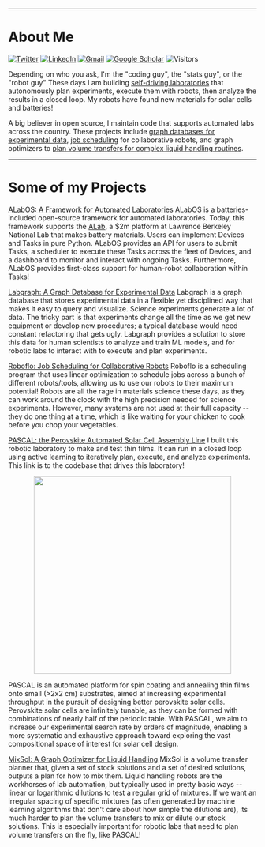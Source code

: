 <!-- <div align="center">
    <img align="center" src="https://github-readme-stats.vercel.app/api?username=rekumar&show_icons=true&count_private=true&hide_border=true" alt="rekumar's Github Stats"></img>
</div>
 -->
---

# About Me

[![Twitter](https://img.shields.io/badge/Twitter-%231DA1F2.svg?style=for-the-badge&logo=Twitter&logoColor=white)](https://twitter.com/rekumar_)
[![LinkedIn](https://img.shields.io/badge/linkedin-%230077B5.svg?style=for-the-badge&logo=linkedin&logoColor=white)](https://www.linkedin.com/in/rekumar/)
[![Gmail](https://img.shields.io/badge/Gmail-D14836?style=for-the-badge&logo=gmail&logoColor=white)](mailto:re.kumar@icloud.com)
[![Google Scholar](https://img.shields.io/badge/Google%20Scholar-4285F4?style=for-the-badge&logo=google-scholar&logoColor=white)](https://scholar.google.com/citations?user=nVzy5csAAAAJ&hl=en)
![Visitors](https://api.visitorbadge.io/api/visitors?path=github.com%2Frekumar%2Frekumar&labelColor=%23d9e3f0&countColor=%23697689)

Depending on who you ask, I'm the "coding guy", the "stats guy", or the "robot guy" These days I am building [self-driving laboratories](https://newscenter.lbl.gov/2023/04/17/meet-the-autonomous-lab-of-the-future/) that autonomously plan experiments, execute them with robots, then analyze the results in a closed loop. My robots have found new materials for solar cells and batteries!

A big believer in open source, I maintain code that supports automated labs across the country. These projects include [graph databases for experimental data](https://www.github.com/rekumar/labgraph), [job scheduling](https://www.github.com/rekumar/roboflo) for collaborative robots, and graph optimizers to [plan volume transfers for complex liquid handling routines](https://www.github.com/rekumar/mixsol).

---

# Some of my Projects

[ALabOS: A Framework for Automated Laboratories](https://github.com/CederGroupHub/alab_management)
ALabOS is a batteries-included open-source framework for automated laboratories. Today, this framework supports the [ALab](https://newscenter.lbl.gov/2023/04/17/meet-the-autonomous-lab-of-the-future/), a $2m platform at Lawrence Berkeley National Lab that makes battery materials. Users can implement Devices and Tasks in pure Python. ALabOS provides an API for users to submit Tasks, a scheduler to execute these Tasks across the fleet of Devices, and a dashboard to monitor and interact with ongoing Tasks. Furthermore, ALabOS provides first-class support for human-robot collaboration within Tasks! 

[Labgraph: A Graph Database for Experimental Data](https://www.github.com/rekumar/labgraph)
Labgraph is a graph database that stores experimental data in a flexible yet disciplined way that makes it easy to query and visualize. Science experiments generate a lot of data. The tricky part is that experiments change all the time as we get new equipment or develop new procedures; a typical database would need constant refactoring that gets ugly. Labgraph provides a solution to store this data for human scientists to analyze and train ML models, and for robotic labs to interact with to execute and plan experiments.  

[Roboflo: Job Scheduling for Collaborative Robots](https://www.github.com/rekumar/roboflo)
Roboflo is a scheduling program that uses linear optimization to schedule jobs across a bunch of different robots/tools, allowing us to use our robots to their maximum potential! Robots are all the rage in materials science these days, as they can work around the clock with the high precision needed for science experiments. However, many systems are not used at their full capacity -- they do one thing at a time, which is like waiting for your chicken to cook before you chop your vegetables. 

[PASCAL: the Perovskite Automated Solar Cell Assembly Line](https://www.github.com/fenning-research-group/PASCAL) I built this robotic laboratory to make and test thin films. It can run in a closed loop using active learning to iteratively plan, execute, and analyze experiments. This link is to the codebase that drives this laboratory!

<p align="center">
  <img src="images/roboflo/roboflo_in_action.gif"  width="400px">
</p>

PASCAL is an automated platform for spin coating and annealing thin films onto small (>2x2 cm) substrates, aimed af increasing experimental throughput in the pursuit of designing better perovskite solar cells. Perovskite solar cells are infinitely tunable, as they can be formed with combinations of nearly half of the periodic table. With PASCAL, we aim to increase our experimental search rate by orders of magnitude, enabling a more systematic and exhaustive approach toward exploring the vast compositional space of interest for solar cell design.


[MixSol: A Graph Optimizer for Liquid Handling](https://www.github.com/rekumar/mixsol)
MixSol is a volume transfer planner that, given a set of stock solutions and a set of desired solutions, outputs a plan for how to mix them. Liquid handling robots are the workhorses of lab automation, but typically used in pretty basic ways -- linear or logarithmic dilutions to test a regular grid of mixtures. If we want an irregular spacing of specific mixtures (as often generated by machine learning algorithms that don't care about how simple the dilutions are), its much harder to plan the volume transfers to mix or dilute our stock solutions. This is especially important for robotic labs that need to plan volume transfers on the fly, like PASCAL!

<!-- 
---

[Quantifying How Water Damages Solar Cells](./solar_cell_humidity.md)
_Python, data visualization, data analysis, experiments_ -->

